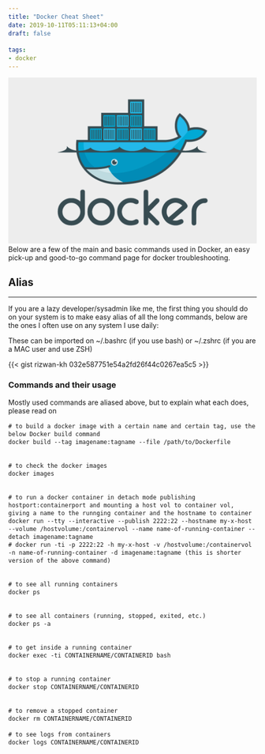 ```yaml
---
title: "Docker Cheat Sheet"
date: 2019-10-11T05:11:13+04:00
draft: false

tags:
- docker
---
```

![docker](/docker.png)
Below are a few of the main and basic commands used in Docker, an easy pick-up and good-to-go command page for docker troubleshooting.

## Alias
---
If you are a lazy developer/sysadmin like me, the first thing you should do on your system is to make easy alias of all the long commands, below are the ones I often use on any system I use daily:

These can be imported on ~/.bashrc (if you use bash) or ~/.zshrc (if you are a MAC user and use ZSH)

{{< gist rizwan-kh 032e587751e54a2fd26f44c0267ea5c5 >}}

### Commands and their usage
Mostly used commands are aliased above, but to explain what each does, please read on
```
# to build a docker image with a certain name and certain tag, use the below Docker build command
docker build --tag imagename:tagname --file /path/to/Dockerfile


# to check the docker images
docker images


# to run a docker container in detach mode publishing hostport:containerport and mounting a host vol to container vol, giving a name to the runnging container and the hostname to container
docker run --tty --interactive --publish 2222:22 --hostname my-x-host --volume /hostvolume:/containervol --name name-of-running-container --detach imagename:tagname
# docker run -ti -p 2222:22 -h my-x-host -v /hostvolume:/containervol -n name-of-running-container -d imagename:tagname (this is shorter version of the above command)


# to see all running containers
docker ps


# to see all containers (running, stopped, exited, etc.)
docker ps -a


# to get inside a running container
docker exec -ti CONTAINERNAME/CONTAINERID bash


# to stop a running container
docker stop CONTAINERNAME/CONTAINERID


# to remove a stopped container
docker rm CONTAINERNAME/CONTAINERID

# to see logs from containers
docker logs CONTAINERNAME/CONTAINERID
```

